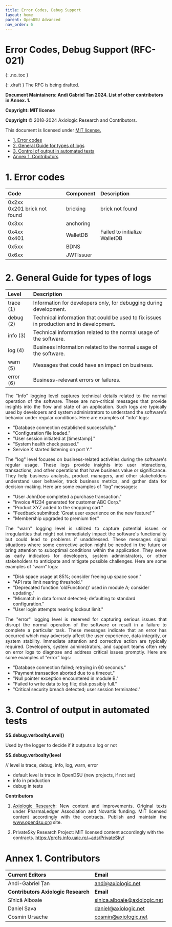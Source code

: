 ```yaml
---
title: Error Codes, Debug Support
layout: home
parent: OpenDSU Advanced
nav_order: 6
---
```



# **Error Codes, Debug Support (RFC-021)**
{: .no_toc }

{: .draft }
The RFC is being drafted.

**Document Maintainers: Andi Gabriel Tan 2024. List of other contributors in Annex. 1.**

**Copyright: MIT license**

 **Copyright** © 2018-2024 Axiologic Research and Contributors.

This document is licensed under [MIT license.](https://en.wikipedia.org/wiki/MIT_License)

<!-- TOC -->
* [1. Error codes](#1-error-codes)
* [2. General Guide for types of logs](#2-general-guide-for-types-of-logs)
* [3. Control of output in automated tests](#2-control-of-output-in-automated-tests)
* [Annex 1. Contributors](#annex-1-contributors)
<!-- TOC -->


# **1. Error codes**


| **Code**                           | **Component**  | **Description**               |
|:-----------------------------------|:---------------|:------------------------------|
| 0x2xx <br/> 0x201 brick not found  | bricking       | brick not found               |
| 0x3xx                              | anchoring      |                               |
| 0x4xx <br/> 0x401                  | WalletDB       | Failed to initialize WalletDB |
| 0x5xx                              | BDNS           |                               |
| 0x6xx                              | JWTIssuer      |                               |

# **2. General Guide for types of logs**

| Level     | Description                                                                              |
|:----------|:-----------------------------------------------------------------------------------------|
| trace (1) | Information for developers only, for debugging during development.                       |
| debug (2) | Technical information that could be used to fix issues in production and in development. |
| info (3)  | Technical information related to the normal usage of the software.                       |
| log (4)   | Business information related to the normal usage of the software.                        |
| warn (5)  | Messages that could have an impact on business.                                          |
| error (6) | Business-relevant errors or failures.                                                    |


<p style='text-align: justify;'>The "Info" logging level captures technical details related to the normal operation of the software. These are non-critical messages that provide insights into the flow and state of an application. Such logs are typically used by developers and system administrators to understand the software's behavior under regular conditions. Here are examples of “info” logs:
</p>

* "Database connection established successfully."
* "Configuration file loaded."
* "User session initiated at [timestamp]."
* "System health check passed."
* Service X started listening on port Y."

<p style='text-align: justify;'>The "log" level focuses on business-related activities during the software's regular usage. These logs provide insights into user interactions, transactions, and other operations that have business value or significance. They help business analysts, product managers, and other stakeholders understand user behavior, track business metrics, and gather data for decision-making. Here are some examples of “log” messages:
</p>

* "User JohnDoe completed a purchase transaction."
* "Invoice #1234 generated for customer ABC Corp."
* "Product XYZ added to the shopping cart."
* "Feedback submitted: 'Great user experience on the new feature!'"
* "Membership upgraded to premium tier."

<p style='text-align: justify;'>The "warn" logging level is utilized to capture potential issues or irregularities that might not immediately impact the software's functionality but could lead to problems if unaddressed. These messages signal situations where some corrective action might be needed in the future or bring attention to suboptimal conditions within the application. They serve as early indicators for developers, system administrators, or other stakeholders to anticipate and mitigate possible challenges. Here are some examples of “warn” logs:
</p>

* "Disk space usage at 85%; consider freeing up space soon."
* "API rate limit nearing threshold."
* "Deprecated function 'oldFunction()' used in module A; consider updating."
* "Mismatch in data format detected; defaulting to standard configuration."
* "User login attempts nearing lockout limit."

<p style='text-align: justify;'>The "error" logging level is reserved for capturing serious issues that disrupt the normal operation of the software or result in a failure to complete a particular task. These messages indicate that an error has occurred which may adversely affect the user experience, data integrity, or system stability. Immediate attention and corrective action are typically required. Developers, system administrators, and support teams often rely on error logs to diagnose and address critical issues promptly. Here are some examples of “error” logs:
</p>

* "Database connection failed; retrying in 60 seconds."
* "Payment transaction aborted due to a timeout."
* "Null pointer exception encountered in module B."
* "Failed to write data to log file; disk possibly full."
* "Critical security breach detected; user session terminated."

# **3. Control of output in automated tests**

**$$.debug.verbosityLevel()**

Used by the logger to decide if it outputs a log or not

**$$.debug.verbosity(level**

// level  is trace, debug, info, log, warn, error
- default level is trace in OpenDSU (new projects, if not set)
- info in production
- debug in tests



**Contributors**

1. <p style='text-align: justify;'><a href="https://www.axiologic.net/">Axiologic Research</a>: New content and improvements. Original texts under PharmaLedger Association and Novartis funding. MIT licensed content accordingly with the contracts. Publish and maintain the <a href="https://www.opendsu.org/">www.opendsu.org</a> site.

2. PrivateSky Research Project: MIT licensed content accordingly with the contracts. 
<a href="https://profs.info.uaic.ro/~ads/PrivateSky/"> https://profs.info.uaic.ro/~ads/PrivateSky/</a>


# **Annex 1. Contributors**

| **Current Editors**                   | **Email**                                         |
|:--------------------------------------|:--------------------------------------------------|
| Andi-Gabriel Țan                      | andi@axiologic.net                                |
| **Contributors Axiologic Research**   | **Email**                                         |
| Sînică Alboaie                        | sinica.alboaie@axiologic.net                      |
| Daniel Sava                           | daniel@axiologic.net                              |
| Cosmin Ursache                        | cosmin@axiologic.net                              |





